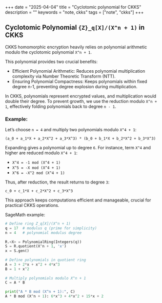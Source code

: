 +++
date = "2025-04-04"
title = "Cyclotomic polynomial for CKKS"
description = ""
keywords = "note, ckks"
tags = ["note", "ckks"]
+++
## Cyclotomic Polynomial `{Z}_q[X]/(X^n + 1)` in CKKS

CKKS homomorphic encryption heavily relies on polynomial arithmetic modulo
the cyclotomic polynomial `X^n + 1`.

This polynomial provides two crucial benefits:
  - Efficient Polynomial Arithmetic:
Reduces polynomial multiplication complexity via Number Theoretic Transform (NTT).
  - Ensuring Polynomial Compactness:
Keeps polynomials within fixed degree n-1, preventing degree explosion during multiplication.


In CKKS, polynomials represent encrypted values, and multiplication would double
their degree. To prevent growth, we use the reduction modulo `X^n + 1`,
effectively folding polynomials back to degree `n - 1`.

### Example:

Let’s choose `n = 4` and multiply two polynomials modulo `X^4 + 1`:

`(a_0 + a_1*X + a_2*X^2 + a_3*X^3) * (b_0 + b_1*X + b_2*X^2 + b_3*X^3)`

Expanding gives a polynomial up to degree `6`. For instance, term `X^4`
and higher are reduced modulo `X^4 + 1`:

- `X^4 = -1 mod (X^4 + 1)`
- `X^5 = -X mod (X^4 + 1)`
- `X^6 = -X^2 mod (X^4 + 1)`

Thus, after reduction, the result returns to degree `3`:

`c_0 + c_1*X + c_2*X^2 + c_3*X^3`

This approach keeps computations efficient and manageable, crucial for practical CKKS operations.

SageMath example:

```python
# Define ring Z_q[X]/(X^n + 1)
q = 17  # modulus q (prime for simplicity)
n = 4   # polynomial modulus degree
 
R.<X> = PolynomialRing(Integers(q))
S = R.quotient(X^n + 1, 'x')
x = S.gen()
 
# Define polynomials in quotient ring
A = 3 + 2*x + x^2 + 4*x^3
B = 1 + x^2
 
# Multiply polynomials modulo X^n + 1
C = A * B
 
print("A * B mod (X^n + 1):", C)
A * B mod (X^n + 1): 6*x^3 + 4*x^2 + 15*x + 2
```
